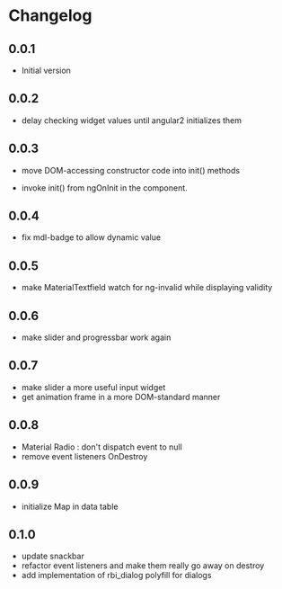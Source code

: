 # Changelog

## 0.0.1

- Initial version

## 0.0.2

- delay checking widget values until angular2 initializes them
 
## 0.0.3
 
- move DOM-accessing constructor code into init() methods 

- invoke init() from ngOnInit in the component.  

## 0.0.4

- fix mdl-badge to allow dynamic value

## 0.0.5

- make MaterialTextfield watch for ng-invalid while displaying validity

## 0.0.6

- make slider and progressbar work again 

## 0.0.7

- make slider a more useful input widget
- get animation frame in a more DOM-standard manner

## 0.0.8

- Material Radio : don't dispatch event to null
- remove event listeners OnDestroy

## 0.0.9

- initialize Map in data table

## 0.1.0

- update snackbar 
- refactor event listeners and make them really go away on destroy
- add implementation of rbi_dialog polyfill for dialogs

